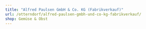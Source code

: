 ```yaml
---
title: "Alfred Paulsen GmbH & Co. KG (Fabrikverkauf)"
url: /otterndorf/alfred-paulsen-gmbh-und-co-kg-fabrikverkauf/
shop: Gemüse & Obst
---
```

